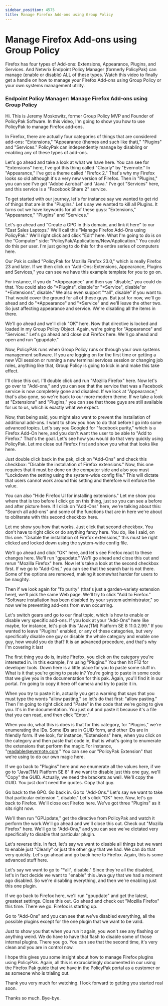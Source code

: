 ```yaml
---
sidebar_position: 4575
title: Manage Firefox Add-ons using Group Policy
---
```


# Manage Firefox Add-ons using Group Policy

Firefox has four types of Add-ons: Extensions, Appearance, Plugins, and Services. And Netwrix Endpoint Policy Manager (formerly PolicyPak) can manage (enable or disable) ALL of these types. Watch this video to finally get a handle on how to manage your Firefox Add-ons using Group Policy or your own systems management utility.

### Endpoint Policy Manager: Manage Firefox Add-ons using Group Policy

Hi. This is Jeremy Moskowitz, former Group Policy MVP and Founder of PolicyPak Software. In this video, I'm going to show you how to use PolicyPak to manage Firefox add-ons.

In Firefox, there are actually four categories of things that are considered add-ons: "Extensions," "Appearance (themes and such like that)," "Plugins" and "Services." PolicyPak can independently manage by disabling or enabling any of these types of add-ons.

Let's go ahead and take a look at what we have here. You can see for "Extensions" here, I've got this thing called "Clearly" by "Evernote." In "Appearance," I've got a theme called "Firefox 2." That's why my Firefox looks so old although it's a very new version of Firefox. Then in "Plugins," you can see I've got "Adobe Acrobat" and "Java." I've got "Services" here, and this service is a "Facebook Share 2" service.

To get started with our journey, let's for instance say we wanted to get rid of things that are in the "Plugins." Let's say we wanted to kill all Plugins. It turns out we have keywords for all of these guys: "Extensions," "Appearance," "Plugins" and "Services."

Let's go ahead and "Create a GPO in this domain, and link it here" to our "East Sales Laptops." We'll call this "Manage Firefox Add-Ons using PolicyPak." We'll right click and click "Edit" here. What I'm going to do is on the "Computer" side: "PolicyPak/Applications/New/Application." You could do this per user. I'm just going to do this for the entire series of computers here.

Our Pak is called "PolicyPak for Mozilla Firefox 23.0," which is really Firefox 23 and later. If we then click on "Add-Ons: Extensions, Appearance, Plugins and Services," you can see we have this example template for you to go on.

For instance, if you do "\*Appearance" and then say "disable," you could do that. You could also do "\*Plugins", disable"or "\*Service", disable"or "\*Extensions", disable." We also even support "\*all", disable" if you want to. That would cover the ground for all of these guys. But just for now, we'll go ahead and do "\*Appearance" and "\*Service" and we'll leave the other two. So just affecting appearance and service. We're disabling all the items in there.

We'll go ahead and we'll click "OK" here. Now that directive is locked and loaded in my Group Policy Object. Again, we're going for "Appearance" and "Services." Let's go ahead and close out Firefox here. We'll go ahead and open and run "gpupdate."

Now, PolicyPak runs when Group Policy runs or through your own systems management software. If you are logging on for the first time or getting a new VDI session or running a new terminal services session or changing job roles, anything like that, Group Policy is going to kick in and make this take effect.

I'll close this out. I'll double click and run "Mozilla Firefox" here. Now let's go over to "Add-ons," and you can see that the service that was a Facebook service is now completely gone and disabled. If we look at "Appearance," that's also gone, so we're back to our more modern theme. If we take a look at "Extensions" and "Plugins," you can see that those guys are still available for us to us, which is exactly what we expect.

Now, that being said, you might also want to prevent the installation of additional add-ons. I want to show you how to do that before I go into some advanced topics. Let's say you Googled for "facebook purity," which is a Firefox Add-On here, and you don't want the user to be able to "Add to Firefox." That's the goal. Let's see how you would do that very quickly using PolicyPak. Let me close out Firefox first and show you what that looks like here.

Just double click back in the pak, click on "Add-Ons" and check this checkbox: "Disable the installation of Firefox extensions." Now, this one requires that it must be done on the computer side and also you must "Lockdown the setting using the system-wide config file." This will dictate that users cannot work around this setting and therefore will enforce the value.

You can also "Hide Firefox UI for installing extensions." Let me show you where that is too before I click go on this thing, just so you can see a before and after picture here. If I click on "Add-Ons" here, we're talking about this: "Search all add-ons" and some of the functions that are in here we're about to obliterate with this second checkbox here.

Let me show you how that works. Just click that second checkbox. You don't have to right click or do anything fancy here. You do, like I said, on this one. "Disable the installation of Firefox extensions," this must be right clicked and locked down using the system-wide config file.

We'll go ahead and click "OK" here, and let's see Firefox react to these changes here. We'll run "gpupdate." We'll go ahead and close this out and rerun "Mozilla Firefox" here. Now let's take a look at the second checkbox first. If we go to "Add-Ons," you can see that the search bar is not there. Some of the options are removed, making it somewhat harder for users to be naughty.

Then if we look again for "fb purity" (that's just a garden-variety extension here), we'll pick the same Web page. We'll try to click "Add to Firefox." "Software installation has been disabled by your system administrator," so now we're preventing add-ons from even occurring.

Let's switch gears and go to our final topic, which is how to enable or disable very specific add-ons. If you look at your "Add-Ons" here like maybe, for instance, let's pick this "Java(TM) Platform SE 8 11.0.2.99." If you wanted to leave "Plugins" enabled, or any of these categories, but very specifically disable one guy or disable the whole category and enable one guy, how would you do that? It is an advanced procedure, and that's why I'm covering it last

The first thing you do is, inside Firefox, you click on the category you're interested in. In this example, I'm using "Plugins." You then hit F12 for developer tools. Down here is a little place for you to paste some stuff in. What is it that you're going to paste in? You're going to paste in some code that we give you in the documentation for this pak. Again, you'll find it in our portal. I'm going to copy it here off camera and try to paste it in.

When you try to paste it in, actually you get a warning that says that you must type the words "allow pasting," so let's do that first: "allow pasting." Then I'm going to right click and "Paste" in the code that we're going to give you. It's in the documentation. You just cut and paste it because it's a file that you can read, and then click "Enter."

When you do, what this is does is that for this category, for "Plugins," we're enumerating the IDs. Some IDs are in GUID form, and other IDs are in friendly form. If we look, for instance, "Extensions" here, when you click on the category and then paste that code in, that is what's going to enumerate the extensions that perform the magic.For instance, "readable@evernote.com." You can see our "PolicyPak Extension" that we're using to do our own magic here.

If we go back to "Plugins" here and we enumerate all the values here, if we go to "Java(TM) Platform SE 8" if we want to disable just this one guy, we'll "Copy" the GUID. Actually, we need the brackets as well. We'll copy the GUID. You just don't need the quotes. Copy that guy.

Go back to the GPO. Go back in. Go to "Add-Ons." Let's say we want to take that particular extension ", disable." Let's click "OK" here. Now, let's go back to Firefox. We'll close out Firefox here. We've got three "Plugins" as it sits right now.

We'll then run "GPUpdate," get the directive from PolicyPak and watch it perform the work.We'll go ahead and we'll close this out. Check out "Mozilla Firefox" here. We'll go to "Add-Ons," and you can see we've dictated very specifically to disable that particular plugin.

Let's reverse this. In fact, let's say we want to disable all things but we want to enable just "Clearly" or just the other guy that we had. We can do that very quickly. Let's go ahead and go back here to Firefox. Again, this is some advanced stuff here.

Let's say we want to go to "\*all", disable." Since they're all the disabled, let's in fact decide we want to "enable" this Java guy that we had a moment ago disabled. So we're disabling everything, and then we're enabling just this one plugin.

If we go back to Firefox here, we'll run "gpupdate" and get the latest, greatest settings. Close this out. Go ahead and check out "Mozilla Firefox" this time. There we go. Firefox is starting up.

Go to "Add-Ons" and you can see that we've disabled everything, all the possible plugins except for the one plugin that we want to be valid.

Just to show you that when you run it again, you won't see any flashing or anything weird. We do have to have that flash to disable some of those internal plugins. There you go. You can see that the second time, it's very clean and you are in control now.

I hope this gives you some insight about how to manage Firefox plugins using PolicyPak. Again, all this is excruciatingly documented in our using the Firefox Pak guide that we have in the PolicyPak portal as a customer or as someone who is trialing out.

Thank you very much for watching. I look forward to getting you started real soon.

Thanks so much. Bye-bye.